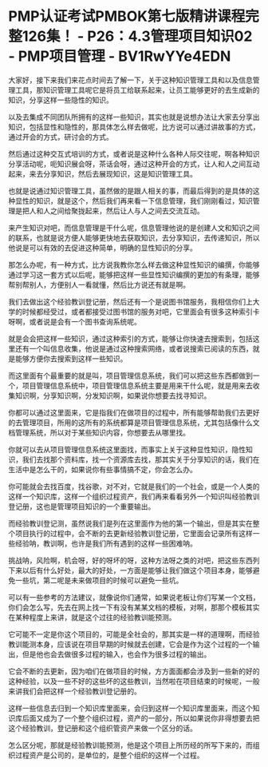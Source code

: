 # PMP认证考试PMBOK第七版精讲课程完整126集！ - P26：4.3管理项目知识02 - PMP项目管理 - BV1RwYYe4EDN

大家好，接下来我们来花点时间去了解一下，关于这种知识管理工具和以及信息管理工具，那知识管理工具呢它是将员工给联系起来，让员工能够更好的去生成新的知识，分享这样一些隐性的知识。

以及去集成不同团队所拥有的这样一些知识，其实也就是说想办法让大家去分享出知识，包括显性和隐性的，那具体怎么样去做呢，比方说可以通过讲故事的方式，通过开会的方式，研讨会的方式。

然后通过这种交互式培训的方式，或者说是这种什么各种人际交往呢，啊各种知识分享活动呢，呃知识展会呀，茶话会呀，通过这种开会的方式，让人和人之间互动起来，来去分享知识，然后去展现知识，这是知识管理工具。

也就是说通过知识管理工具，虽然做的是跟人相关的事，而最后得到的是具体的这种显性的知识，就是这个，然后我们再来看一下信息管理，我们刚刚看过，知识管理是把人和人之间给聚拢起来，然后让人与人之间去交流互动。

来产生知识对吧，而信息管理是干什么呢，信息管理他说的是创建人文和知识之间的联系，也就是说方便人能够更快地去获取知识，去分享知识，去传递知识，所以他说是可以有效的去促进这种简单，明确的显性知识的分享。

那怎么办呢，有一种方式，比方说我教你怎么样去做这种显性知识的编撰，你能够通过学习这一套方式以后呢，能够把这样一些显性知识编撰的更加的有条理，能够帮别帮别人，方便别人一看就懂，然后比方说还有就是啊。

我们去做出这个经验教训登记册，然后还有一个是说图书馆服务，我相信你们上大学的时候都经受过，或者都接受过图书馆的服务对吧，它里面会有很多这种索引卡呀啊，或者说是会有一个图书查询系统呢。

就是会会把这样一些知识，通过这种索引的方式，能够让你快速去搜索到，包括这里还有一个叫信息收集，他说是通过这种搜索网络，或者说搜索已阅读的东西，就是能够方便你去搜索到这样一些知识。

而这里面有个最重要的就是叫，项目管理信息系统，我们可以把这些东西都做到一个，项目管理信息系统中，项目管理信息系统主要是用来干什么呢，就是用来去收集知识啊，分享知识啊，分发知识啊，如果说你想要去找寻知识。

你都可以通过这里面来，它是指我们在做项目的过程中，所有能够帮助我们去更好的去管理项目，所用的这所有的系统都算是项目管理信息系统，尤其包括像什么文档管理系统，所以对于某些知识内容，你想要去从哪里找。

你就可以去从项目管理信息系统这里面找，而事实上关于这种显性知识，隐性知识，我们去找那个资料库，找一个资源库去找，那其实关于分享知识的话，我们在生活中是怎么干的，如果说你有些事情搞不定，你会怎么办。

你可能就会去找百度，找谷歌，对不对，它就是我们的一个社会，或是一个人类的这样一个知识库，这样一个组织过程资产，我们再来看看另外一个知识叫经验教训登记册，这也是管理项目知识的一个重要输出。

而经验教训登记测，虽然说我们是列在这里面作为他的第一个输出，但是其实在整个项目执行的过程中，会不断的去更新经验教训登记册，它里面会记录所有这样一些经验呐，教训啊，也许是我们所有遇到的这样一些困难呐。

挑战呐，风险啊，机会呀，好的呀坏的呀，这种方法呀之类的对吧，把这些东西列下来以后有什么好处，最大的好处，一方面是能够让我们做这个项目本身，能够避免一些坑，第二呢是未来做项目的时候可以避免一些坑。

可以有一些参考的方法建议，就像说你们通常，如果说老板让你们写某一个文档，你们会怎么写，先去在网上找一下有没有某某文档的模板，对啊，那那个模板其实在某种程度上来讲，就是这个过往的经验教训能预测。

它可能不一定是你这个项目的，可能是全社会的，那其实是一样的道理啊，而经验教训能测本身，应该说在项目早期的时候就去创建，它会是作为这个过程的一个输出，但是他也会去做很多过程的输入，也会作为很多过程的输出。

它会不断的去更新，因为咱们在做项目的时候，方方面面都会涉及到一些新的好的这种经验，以及一些不好的这些坏的这些教训，当然啦在项目结束的时候呢，一般来讲我们会把这样一个经验教训登记册的。

这样一些信息去归到一个知识库里面来，会归到这样一个知识库里面来，而这个知识库后面又成为了一个整个组织过程，资产的一部分，所以如果说你非得想要去把这个经验教训，登记册和这个组织管资产来做一个区分的话。

怎么区分呢，那就是经验教训能预测，他是这个项目上所历经的所写下来的，而组织过程资产是公司的，是单位的，是整个组织的这样一个过程。

